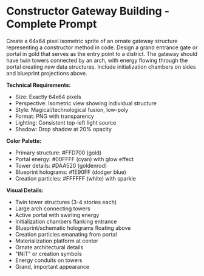 # Constructor Gateway Building - Complete Prompt

Create a 64x64 pixel isometric sprite of an ornate gateway structure representing a constructor method in code. Design a grand entrance gate or portal in gold that serves as the entry point to a district. The gateway should have twin towers connected by an arch, with energy flowing through the portal creating new data structures. Include initialization chambers on sides and blueprint projections above.

**Technical Requirements:**
- Size: Exactly 64x64 pixels
- Perspective: Isometric view showing individual structure
- Style: Magical/technological fusion, low-poly
- Format: PNG with transparency
- Lighting: Consistent top-left light source
- Shadow: Drop shadow at 20% opacity

**Color Palette:**
- Primary structure: #FFD700 (gold)
- Portal energy: #00FFFF (cyan) with glow effect
- Tower details: #DAA520 (goldenrod)
- Blueprint holograms: #1E90FF (dodger blue)
- Creation particles: #FFFFFF (white) with sparkle

**Visual Details:**
- Twin tower structures (3-4 stories each)
- Large arch connecting towers
- Active portal with swirling energy
- Initialization chambers flanking entrance
- Blueprint/schematic holograms floating above
- Creation particles emanating from portal
- Materialization platform at center
- Ornate architectural details
- "INIT" or creation symbols
- Energy conduits on towers
- Grand, important appearance